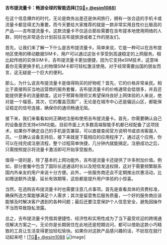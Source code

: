 **吉布提流量卡：畅游全球的智能选择[[TG💪+ @esim1088](https://t.me/s/esim1088)]**

在这个信息爆炸的时代，无论是商务出差还是休闲旅行，拥有一张合适的手机卡或流量卡都显得尤为重要。而今天要给大家推荐的就是一款非常实用且性价比极高的产品——吉布提流量卡。这款流量卡不仅适合那些需要在吉布提本地使用网络的人群，同时也非常适合计划前往吉布提旅游或者工作的朋友们。

首先，让我们来了解一下什么是吉布提流量卡。简单来说，它是一种可以在吉布提地区使用的移动数据SIM卡，用户可以通过这张卡享受到高速稳定的上网服务。相比起传统的实体SIM卡，吉布提流量卡更加便捷，因为它支持eSIM技术，这意味着你无需更换手机上的物理SIM卡即可轻松激活使用。对于经常需要出国的朋友而言，这无疑是一个巨大的便利。

那么，为什么说吉布提流量卡是值得购买的好物呢？首先，它的价格非常亲民。相比于直接购买当地运营商的服务套餐，吉布提流量卡的价格通常会低很多，并且还能提供更多的流量额度。这对于预算有限但又希望保持良好上网体验的人来说，绝对是一个福音。其次，它的覆盖范围广，无论是在城市中心还是偏远山区，都能保证稳定的信号连接，确保你的通讯畅通无阻。

接下来，我们来看看如何正确地注册和使用吉布提流量卡。首先，你需要确认自己的设备是否支持eSIM功能。目前市面上大多数高端智能手机都已经配备了这项技术，如果你不确定自己的手机是否兼容，可以直接查阅官方说明书或咨询客服人员。一旦确认设备支持后，接下来就是下载相应的应用程序了。通过这个应用，你可以在线完成注册流程，整个过程简单快捷，几分钟内就能搞定。注册成功之后，只需按照提示将流量卡激活即可开始享受服务。

值得一提的是，除了基本的上网功能外，吉布提流量卡还提供了许多附加价值。例如，部分套餐中包含了国际长途通话时长以及短信发送权限，这对于需要频繁联系国内外亲友的用户来说十分方便。此外，一些服务商还会不定期推出优惠活动，比如赠送额外流量、延长有效期等，这些都是提升用户体验的小惊喜。

当然，在选购吉布提流量卡时也需要注意几点事项。首先是查看具体的资费标准，确保所选方案能够满足个人需求；其次是留意售后服务质量，一个好的服务商应该能够及时解决客户遇到的各种问题；最后还要注意保护个人信息安全，避免因操作不当而导致隐私泄露。

总之，吉布提流量卡凭借其便捷性、经济性和实用性成为了当下最受欢迎的跨境通信解决方案之一。无论你是长期居住在此地还是短期访问，都可以借助这款小巧精致的工具让生活变得更加轻松愉快。如果你对这款产品感兴趣的话，不妨现在就行动起来吧！[[TG💪+ @esim1088](https://t.me/s/esim1088) ![Image](https://i.postimg.cc/4NQfJmqS/Snipaste-2025-05-13-00-14-12.png)]